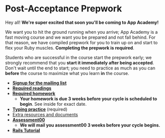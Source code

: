 # Post-Acceptance Prepwork

Hey all! **We're super excited that soon you'll be coming to App
Academy!**

We want you to hit the ground running when you arrive; App Academy is
a fast moving course and we want you be prepared and not fall
behind. For that reason, we have compiled prepwork for you to train up
on and start to flex your Ruby muscles. **Completing the prepwork is
required**.

Students who are successful in the course start the prepwork early; we
strongly recommend that you **start it immediately after being
accepted**. Don't wait until the end to start; you need to practice as
much as you can **before** the course to maximize what you learn
**in** the course.

* **[Signup for the mailing list][mailing-signup]**
* **[Required readings][pre-course-readings]**
* **[Required homework][homework]**
    * **Your homework is due 3 weeks before your cycle is scheduled to
      begin**. See inside for exact date.
* **[Typing practice][typing-practice]** (required)
* [Extra resources and documents][extra-resources]
* **[Assessment00][assessment00]**
    * **We will mail you assessment00 3 weeks before your cycle
      begins.**
* **[Rails Tutorial][hartl]**

[welcome]: ./welcome.md
[mailing-signup]: ./mailing-signup.md
[pre-course-readings]: ./readings.md
[homework]: ./homework.md
[extra-resources]: ./extra-resources.md
[assessment00]: ./assessment00.md
[typing-practice]: ./typing.md
[hartl]: http://ruby.railstutorial.org/ruby-on-rails-tutorial-book
